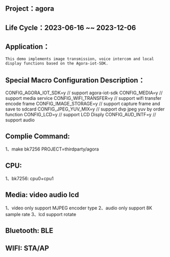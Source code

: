 ## Project：agora

## Life Cycle：2023-06-16 ~~ 2023-12-06

## Application：
	This demo implements image transmission, voice intercom and local display functions based on the Agora-iot-SDK.

## Special Macro Configuration Description：
CONFIG_AGORA_IOT_SDK=y        // support agora-iot-sdk
CONFIG_MEDIA=y                // support media service
CONFIG_WIFI_TRANSFER=y        // support wifi transfer encode frame
CONFIG_IMAGE_STORAGE=y        // support capture frame and save to sdcard
CONFIG_JPEG_YUV_MIX=y         // support dvp jpeg yuv by order function
CONFIG_LCD=y                  // support LCD Disply
CONFIG_AUD_INTF=y             // support audio

## Complie Command:
1、make bk7256 PROJECT=thirdparty/agora

## CPU:
1、bk7256: cpu0+cpu1

## Media: video audio lcd
1、video only support MJPEG encoder type
2、audio only support 8K sample rate
3、lcd support rotate

## Bluetooth: BLE

## WIFI: STA/AP
